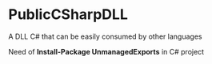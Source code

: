 # PublicCSharpDLL
A DLL C# that can be easily consumed by other languages

Need of <strong>Install-Package UnmanagedExports</strong> in C# project
